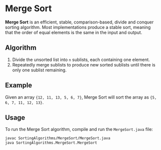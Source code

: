 # Merge Sort

**Merge Sort** is an efficient, stable, comparison-based, divide and conquer sorting algorithm. Most implementations produce a stable sort, meaning that the order of equal elements is the same in the input and output.

## Algorithm

1. Divide the unsorted list into `n` sublists, each containing one element.
2. Repeatedly merge sublists to produce new sorted sublists until there is only one sublist remaining.

## Example

Given an array `{12, 11, 13, 5, 6, 7}`, Merge Sort will sort the array as `{5, 6, 7, 11, 12, 13}`.

## Usage

To run the Merge Sort algorithm, compile and run the `MergeSort.java` file:

```bash
javac SortingAlgorithms/MergeSort/MergeSort.java
java SortingAlgorithms.MergeSort.MergeSort
```